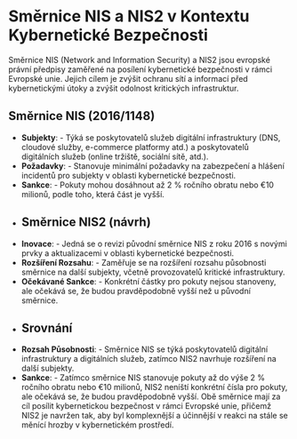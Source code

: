 # Směrnice NIS a NIS2 v Kontextu Kybernetické Bezpečnosti
Směrnice NIS (Network and Information Security) a NIS2 jsou evropské právní předpisy zaměřené na posílení kybernetické bezpečnosti v rámci Evropské unie. Jejich cílem je zvýšit ochranu sítí a informací před kybernetickými útoky a zvýšit odolnost kritických infrastruktur.
## Směrnice NIS (2016/1148)

- **Subjekty**: - Týká se poskytovatelů služeb digitální infrastruktury (DNS, cloudové služby, e-commerce platformy atd.) a poskytovatelů digitálních služeb (online tržiště, sociální sítě, atd.).
- **Požadavky**: - Stanovuje minimální požadavky na zabezpečení a hlášení incidentů pro subjekty v oblasti kybernetické bezpečnosti.
- **Sankce**: - Pokuty mohou dosáhnout až 2 % ročního obratu nebo €10 milionů, podle toho, která část je vyšší. 
- ## Směrnice NIS2 (návrh)
- **Inovace**: - Jedná se o revizi původní směrnice NIS z roku 2016 s novými prvky a aktualizacemi v oblasti kybernetické bezpečnosti.
- **Rozšíření Rozsahu**: - Zaměřuje se na rozšíření rozsahu působnosti směrnice na další subjekty, včetně provozovatelů kritické infrastruktury.
- **Očekávané Sankce**: - Konkrétní částky pro pokuty nejsou stanoveny, ale očekává se, že budou pravděpodobně vyšší než u původní směrnice.
- ## Srovnání
- **Rozsah Působnosti**: - Směrnice NIS se týká poskytovatelů digitální infrastruktury a digitálních služeb, zatímco NIS2 navrhuje rozšíření na další subjekty.
- **Sankce**: - Zatímco směrnice NIS stanovuje pokuty až do výše 2 % ročního obratu nebo €10 milionů, NIS2 neníští konkrétní čísla pro pokuty, ale očekává se, že budou pravděpodobně vyšší. Obě směrnice mají za cíl posílit kybernetickou bezpečnost v rámci Evropské unie, přičemž NIS2 je navržen tak, aby byl komplexnější a účinnější v reakci na stále se měnící hrozby v kybernetickém prostředí.